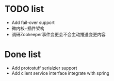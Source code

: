 # TODO list

* Add fail-over support
* 微内核+插件架构
* 调研Zookeeper事件变更会不会主动推送变更内容

# Done list

* Add protostuff serialzier support
* Add client service interface integrate with spring 
